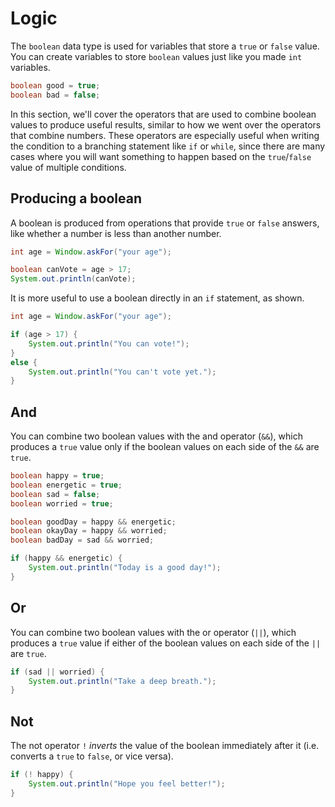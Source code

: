 # Logic

The `boolean` data type is used for variables that store a `true` or `false` value. You can create variables to store `boolean` values just like you made `int` variables.

```java
boolean good = true;
boolean bad = false;
```

In this section, we'll cover the operators that are used to combine boolean values to produce useful results, similar to how we went over the operators that combine numbers. These operators are especially useful when writing the condition to a branching statement like `if` or `while`, since there are many cases where you will want something to happen based on the `true`/`false` value of multiple conditions.  

## Producing a boolean

A boolean is produced from operations that provide `true` or `false` answers, like whether a number is less than another number.

```java
int age = Window.askFor("your age");

boolean canVote = age > 17;
System.out.println(canVote);
```

It is more useful to use a boolean directly in an `if` statement, as shown.

```java
int age = Window.askFor("your age");

if (age > 17) {
	System.out.println("You can vote!");
}
else {
	System.out.println("You can't vote yet.");
}
```

## And

You can combine two boolean values with the and operator (`&&`), which produces a `true` value only if the boolean values on each side of the `&&` are `true`.

```java
boolean happy = true;
boolean energetic = true;
boolean sad = false;
boolean worried = true;

boolean goodDay = happy && energetic;
boolean okayDay = happy && worried;
boolean badDay = sad && worried;

if (happy && energetic) {
	System.out.println("Today is a good day!");
}
```

## Or

You can combine two boolean values with the or operator (`||`), which produces a `true` value if either of the boolean values on each side of the `||` are `true`.

```java
if (sad || worried) {
	System.out.println("Take a deep breath.");
}
```

## Not

The not operator `!` *inverts* the value of the boolean immediately after it (i.e. converts a `true` to `false`, or vice versa).

```java
if (! happy) {
	System.out.println("Hope you feel better!");
}
```
